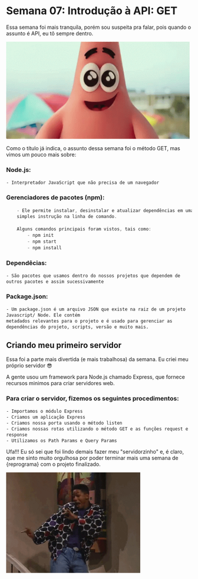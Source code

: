 # Semana 07: Introdução à API: GET

Essa semana foi mais tranquila, porém sou suspeita pra falar, pois quando o assunto é API, eu tô sempre dentro.

![gif "shy"](img/shy.gif)

Como o título já indica, o assunto dessa semana foi o método GET, mas vimos um pouco mais sobre:

### Node.js:
	- Interpretador JavaScript que não precisa de um navegador

### Gerenciadores de pacotes (npm):
```javascript
	- Ele permite instalar, desinstalar e atualizar dependências em uma aplicação por meio de uma 
	simples instrução na linha de comando.
	
	Alguns comandos principais foram vistos, tais como:
		- npm init
		- npm start
		- npm install
```
		
### Dependêcias:
	- São pacotes que usamos dentro do nossos projetos que dependem de outros pacotes e assim sucessivamente
	
### Package.json:
	- Um package.json é um arquivo JSON que existe na raiz de um projeto Javascript/ Node. Ele contém 
	metadados relevantes para o projeto e é usado para gerenciar as dependências do projeto, scripts, versão e muito mais.

## Criando meu primeiro servidor

Essa foi a parte mais divertida (e mais trabalhosa) da semana. Eu criei meu próprio servidor :sunglasses:

A gente usou um framework para Node.js chamado Express, que fornece recursos minimos para criar servidores web. 

### Para criar o servidor, fizemos os seguintes procedimentos:
	- Importamos o módulo Express
	- Criamos um aplicação Express
	- Criamos nossa porta usando o método listen
	- Criamos nossas rotas utilizando o método GET e as funções request e response
	- Utilizamos os Path Params e Query Params

Ufa!!! 
Eu só sei que foi lindo demais fazer meu "servidorzinho" e, é claro, que me sinto muito orgulhosa por poder
terminar mais uma semana de {reprograma} com o projeto finalizado.

![gif "happy"](img/happy.gif)
